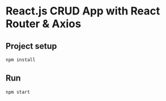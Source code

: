 # React.js CRUD App with React Router & Axios

## Project setup

```
npm install
```

## Run

```
npm start
```
